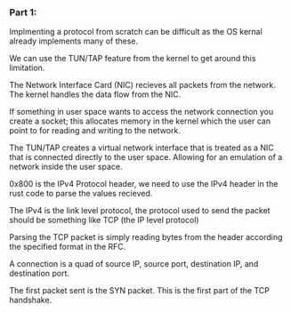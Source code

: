### Part 1:

Implmenting a protocol from scratch can be difficult as the OS kernal already implements many of these.


We can use the TUN/TAP feature from the kernel to get around this limitation.


The Network Interface Card (NIC) recieves all packets from the network. The kernel handles the data flow from the NIC.


If something in user space wants to access the network connection you create a socket; this allocates memory in the kernel which the user can point to for reading and writing to the network.


The TUN/TAP creates a virtual network interface that is treated as a NIC that is connected directly to the user space. Allowing for an emulation of a network inside the user space.


0x800 is the IPv4 Protocol header, we need to use the IPv4 header in the rust code to parse the values recieved.


The IPv4 is the link level protocol, the protocol used to send the packet should be something like TCP (the IP level protocol)


Parsing the TCP packet is simply reading bytes from the header according the specified format in the RFC.


A connection is a quad of source IP, source port, destination IP, and destination port.


The first packet sent is the SYN packet. This is the first part of the TCP handshake.
